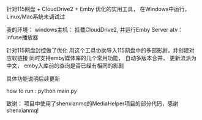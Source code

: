 针对115网盘 + CloudDrive2 + Emby 优化的实用工具， 在Windows中运行， Linux/Mac系统未调试过

我的环境：
windows主机： 挂载CloudDrive2, 并运行Emby Server
atv： infuse播放器

针对115网盘封控做了优化
用这个工具协助导入115网盘中的多部影剧，并创建对应软链接
同时支持emby媒体库的几个常用功能， 自动多版本合并， 更新流派为中文， emby入库前的查询是否已经有相同的影剧

具体功能说明后续更新

how to run :  python main.py

致谢： 项目中使用了shenxianmq的MediaHelper项目的部分代码，感谢shenxianmq!

